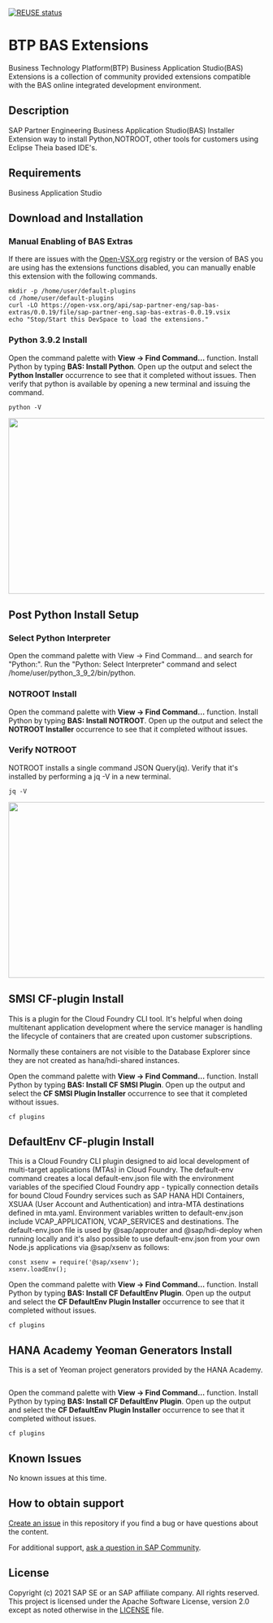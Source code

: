 [![REUSE status](https://api.reuse.software/badge/github.com/SAP-samples/cloud-sfsf-benefits-ext)](https://api.reuse.software/info/github.com/SAP-samples/cloud-sfsf-benefits-ext)

# BTP BAS Extensions
Business Technology Platform(BTP) Business Application Studio(BAS) Extensions is a collection of community provided extensions compatible with the BAS online integrated development environment.

## Description
SAP Partner Engineering Business Application Studio(BAS) Installer Extension way to install Python,NOTROOT, other tools for customers using Eclipse Theia based IDE's. 

## Requirements
Business Application Studio

## Download and Installation
### Manual Enabling of BAS Extras

If there are issues with the [Open-VSX.org](https://open-vsx.org/) registry or the version of BAS you are using has the extensions functions disabled, you can manually enable this extension with the following commands.

```
mkdir -p /home/user/default-plugins
cd /home/user/default-plugins
curl -LO https://open-vsx.org/api/sap-partner-eng/sap-bas-extras/0.0.19/file/sap-partner-eng.sap-bas-extras-0.0.19.vsix
echo "Stop/Start this DevSpace to load the extensions."
```

### Python 3.9.2 Install

Open the command palette with __View -> Find Command…__  function.  Install Python by typing __BAS: Install Python__.  Open up the output and select the __Python Installer__ occurrence to see that it completed without issues.  Then verify that python is available by opening a new terminal and issuing the command.

```
python -V
```

<img src=https://blogs.sap.com/wp-content/uploads/2021/01/partner_eng_inst_python.gif width=582 height=346 />


## Post Python Install Setup

### Select Python Interpreter

Open the command palette with View -> Find Command... and search for "Python:".  Run the "Python: Select Interpreter" command and select /home/user/python_3_9_2/bin/python.

<!-- <img src=https://github.com/andrewlunde/sap-partner-eng-bas-installer-extension/releases/download/v0.0.0/020_select_python.gif width=1056 height=522> -->

### NOTROOT Install

Open the command palette with __View -> Find Command…__  function.  Install Python by typing __BAS: Install NOTROOT__.  Open up the output and select the __NOTROOT Installer__ occurrence to see that it completed without issues.  


### Verify NOTROOT

NOTROOT installs a single command JSON Query(jq).  Verify that it's installed by performing a jq -V in a new terminal.

```
jq -V
```

<img src=https://blogs.sap.com/wp-content/uploads/2021/01/partner_eng_inst_notroot.gif width=582 height=346 />


## SMSI CF-plugin Install

This is a plugin for the Cloud Foundry CLI tool.  It's helpful when doing multitenant application development where the service manager is handling the lifecycle of containers that are created upon customer subscriptions.

Normally these containers are not visible to the Database Explorer since they are not created as hana/hdi-shared instances.

Open the command palette with __View -> Find Command…__  function.  Install Python by typing __BAS: Install CF SMSI Plugin__.  Open up the output and select the __CF SMSI Plugin Installer__ occurrence to see that it completed without issues.  

```
cf plugins
```

## DefaultEnv CF-plugin Install

This is a Cloud Foundry CLI plugin designed to aid local development of multi-target applications (MTAs) in Cloud Foundry. The default-env command creates a local default-env.json file with the environment variables of the specified Cloud Foundry app - typically connection details for bound Cloud Foundry services such as SAP HANA HDI Containers, XSUAA (User Account and Authentication) and intra-MTA destinations defined in mta.yaml. Environment variables written to default-env.json include VCAP_APPLICATION, VCAP_SERVICES and destinations. The default-env.json file is used by @sap/approuter and @sap/hdi-deploy when running locally and it's also possible to use default-env.json from your own Node.js applications via @sap/xsenv as follows:

```
const xsenv = require('@sap/xsenv');
xsenv.loadEnv();
```

Open the command palette with __View -> Find Command…__  function.  Install Python by typing __BAS: Install CF DefaultEnv Plugin__.  Open up the output and select the __CF DefaultEnv Plugin Installer__ occurrence to see that it completed without issues.  

```
cf plugins
```
## HANA Academy Yeoman Generators Install

This is a set of Yeoman project generators provided by the HANA Academy.

```
```

Open the command palette with __View -> Find Command…__  function.  Install Python by typing __BAS: Install CF DefaultEnv Plugin__.  Open up the output and select the __CF DefaultEnv Plugin Installer__ occurrence to see that it completed without issues.  

```
cf plugins
```

## Known Issues
No known issues at this time.

## How to obtain support

[Create an issue](https://github.com/SAP-samples/btp-bas-extensions/issues) in this repository if you find a bug or have questions about the content.
 
For additional support, [ask a question in SAP Community](https://answers.sap.com/questions/ask.html).

## License
Copyright (c) 2021 SAP SE or an SAP affiliate company. All rights reserved. This project is licensed under the Apache Software License, version 2.0 except as noted otherwise in the [LICENSE](https://github.com/andrewlunde/sap-partner-eng-bas-installer-extension/blob/master/LICENSES/Apache-2.0.txt) file.
